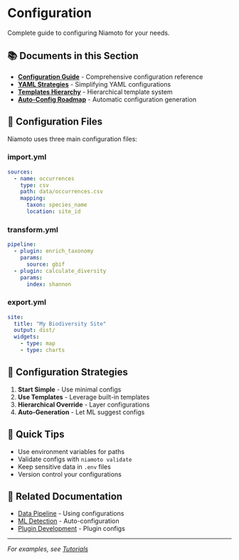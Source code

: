 # Configuration

Complete guide to configuring Niamoto for your needs.

## 📚 Documents in this Section

- **[Configuration Guide](configuration-guide.md)** - Comprehensive configuration reference
- **[YAML Strategies](yaml-strategies.md)** - Simplifying YAML configurations
- **[Templates Hierarchy](templates-hierarchy.md)** - Hierarchical template system
- **[Auto-Config Roadmap](auto-config-roadmap.md)** - Automatic configuration generation

## 🔧 Configuration Files

Niamoto uses three main configuration files:

### import.yml
```yaml
sources:
  - name: occurrences
    type: csv
    path: data/occurrences.csv
    mapping:
      taxon: species_name
      location: site_id
```

### transform.yml
```yaml
pipeline:
  - plugin: enrich_taxonomy
    params:
      source: gbif
  - plugin: calculate_diversity
    params:
      index: shannon
```

### export.yml
```yaml
site:
  title: "My Biodiversity Site"
  output: dist/
  widgets:
    - type: map
    - type: charts
```

## 🎯 Configuration Strategies

1. **Start Simple** - Use minimal configs
2. **Use Templates** - Leverage built-in templates
3. **Hierarchical Override** - Layer configurations
4. **Auto-Generation** - Let ML suggest configs

## 🚀 Quick Tips

- Use environment variables for paths
- Validate configs with `niamoto validate`
- Keep sensitive data in `.env` files
- Version control your configurations

## 🔗 Related Documentation

- [Data Pipeline](../02-data-pipeline/) - Using configurations
- [ML Detection](../03-ml-detection/) - Auto-configuration
- [Plugin Development](../04-plugin-development/) - Plugin configs

---
*For examples, see [Tutorials](../07-tutorials/)*
